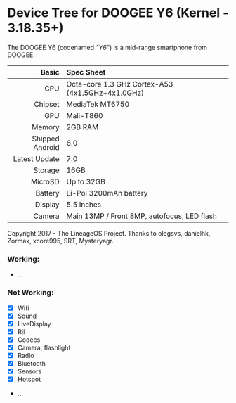 #                                       Device Tree for DOOGEE Y6 (Kernel - 3.18.35+)

The DOOGEE Y6 (codenamed _"Y6"_) is a mid-range smartphone from DOOGEE.

Basic   | Spec Sheet
-------:|:-------------------------
CPU     | Octa-core 1.3 GHz Cortex-A53 (4x1.5GHz+4x1.0GHz)
Chipset | MediaTek MT6750
GPU     | Mali-T860
Memory  | 2GB RAM
Shipped Android | 6.0
Latest Update | 7.0
Storage | 16GB
MicroSD | Up to 32GB
Battery | Li-Pol 3200mAh battery
Display | 5.5 inches
Camera  | Main 13MP / Front 8MP, autofocus, LED flash

Copyright 2017 - The LineageOS Project.
Thanks to olegsvs, danielhk, Zormax, xcore995, SRT, Mysteryagr.

### Working:
- ...

### Not Working:
- [x] Wifi
- [x] Sound
- [x] LiveDisplay
- [x] Ril
- [x] Codecs
- [x] Camera, flashlight
- [x] Radio
- [x] Bluetooth
- [x] Sensors
- [x] Hotspot
- ...
